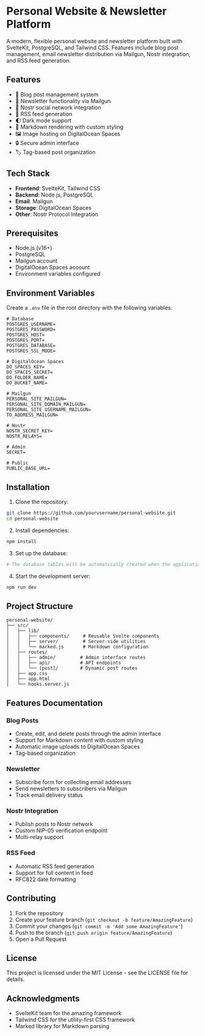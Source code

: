# Personal Website & Newsletter Platform

A modern, flexible personal website and newsletter platform built with SvelteKit, PostgreSQL, and Tailwind CSS. Features include blog post management, email newsletter distribution via Mailgun, Nostr integration, and RSS feed generation.

## Features

- 📝 Blog post management system
- 📧 Newsletter functionality via Mailgun
- 🔗 Nostr social network integration
- 📰 RSS feed generation
- 🌓 Dark mode support
- 🎨 Markdown rendering with custom styling
- 🖼️ Image hosting on DigitalOcean Spaces
- 🔒 Secure admin interface
- 🏷️ Tag-based post organization

## Tech Stack

- **Frontend**: SvelteKit, Tailwind CSS
- **Backend**: Node.js, PostgreSQL
- **Email**: Mailgun
- **Storage**: DigitalOcean Spaces
- **Other**: Nostr Protocol Integration

## Prerequisites

- Node.js (v16+)
- PostgreSQL
- Mailgun account
- DigitalOcean Spaces account
- Environment variables configured

## Environment Variables

Create a `.env` file in the root directory with the following variables:

```env
# Database
POSTGRES_USERNAME=
POSTGRES_PASSWORD=
POSTGRES_HOST=
POSTGRES_PORT=
POSTGRES_DATABASE=
POSTGRES_SSL_MODE=

# DigitalOcean Spaces
DO_SPACES_KEY=
DO_SPACES_SECRET=
DO_FOLDER_NAME=
DO_BUCKET_NAME=

# Mailgun
PERSONAL_SITE_MAILGUN=
PERSONAL_SITE_DOMAIN_MAILGUN=
PERSONAL_SITE_USERNAME_MAILGUN=
TO_ADDRESS_MAILGUN=

# Nostr
NOSTR_SECRET_KEY=
NOSTR_RELAYS=

# Admin
SECRET=

# Public
PUBLIC_BASE_URL=
```

## Installation

1. Clone the repository:
```bash
git clone https://github.com/yourusername/personal-website.git
cd personal-website
```

2. Install dependencies:
```bash
npm install
```

3. Set up the database:
```bash
# The database tables will be automatically created when the application starts
```

4. Start the development server:
```bash
npm run dev
```

## Project Structure

```
personal-website/
├── src/
│   ├── lib/
│   │   ├── components/     # Reusable Svelte components
│   │   ├── server/         # Server-side utilities
│   │   └── marked.js       # Markdown configuration
│   ├── routes/
│   │   ├── admin/         # Admin interface routes
│   │   ├── api/           # API endpoints
│   │   └── [post]/        # Dynamic post routes
│   ├── app.css
│   ├── app.html
│   └── hooks.server.js
```

## Features Documentation

### Blog Posts
- Create, edit, and delete posts through the admin interface
- Support for Markdown content with custom styling
- Automatic image uploads to DigitalOcean Spaces
- Tag-based organization

### Newsletter
- Subscribe form for collecting email addresses
- Send newsletters to subscribers via Mailgun
- Track email delivery status

### Nostr Integration
- Publish posts to Nostr network
- Custom NIP-05 verification endpoint
- Multi-relay support

### RSS Feed
- Automatic RSS feed generation
- Support for full content in feed
- RFC822 date formatting

## Contributing

1. Fork the repository
2. Create your feature branch (`git checkout -b feature/AmazingFeature`)
3. Commit your changes (`git commit -m 'Add some AmazingFeature'`)
4. Push to the branch (`git push origin feature/AmazingFeature`)
5. Open a Pull Request

## License

This project is licensed under the MIT License - see the LICENSE file for details.

## Acknowledgments

- SvelteKit team for the amazing framework
- Tailwind CSS for the utility-first CSS framework
- Marked library for Markdown parsing
```
